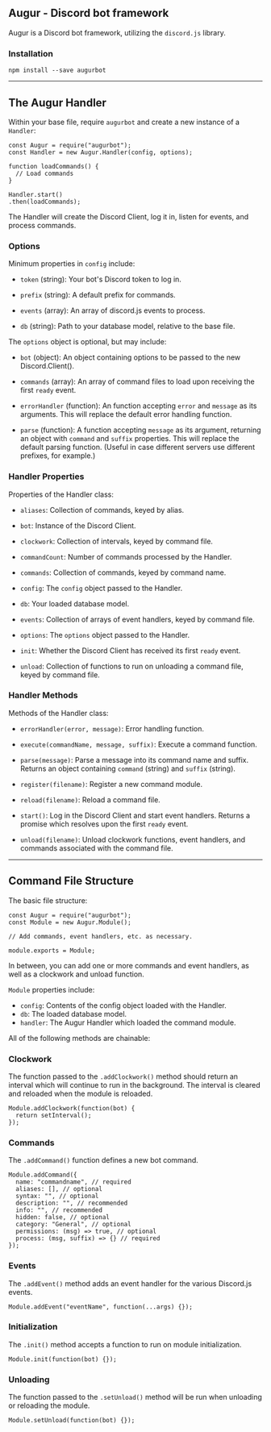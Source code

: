 ## Augur - Discord bot framework

Augur is a Discord bot framework, utilizing the `discord.js` library.

### Installation

`npm install --save augurbot`

---

## The Augur Handler

Within your base file, require `augurbot` and create a new instance of a `Handler`:
```
const Augur = require("augurbot");
const Handler = new Augur.Handler(config, options);

function loadCommands() {
  // Load commands
}

Handler.start()
.then(loadCommands);
```

The Handler will create the Discord Client, log it in, listen for events, and process commands.

### Options

Minimum properties in `config` include:

* `token` (string): Your bot's Discord token to log in.

* `prefix` (string): A default prefix for commands.

* `events` (array): An array of discord.js events to process.

* `db` (string): Path to your database model, relative to the base file.

The `options` object is optional, but may include:

* `bot` (object): An object containing options to be passed to the new Discord.Client().

* `commands` (array): An array of command files to load upon receiving the first `ready` event.

* `errorHandler` (function): An function accepting `error` and `message` as its arguments. This will replace the default error handling function.

* `parse` (function): A function accepting `message` as its argument, returning an object with `command` and `suffix` properties. This will replace the default parsing function. (Useful in case different servers use different prefixes, for example.)

### Handler Properties

Properties of the Handler class:

* `aliases`: Collection of commands, keyed by alias.

* `bot`: Instance of the Discord Client.

* `clockwork`: Collection of intervals, keyed by command file.

* `commandCount`: Number of commands processed by the Handler.

* `commands`: Collection of commands, keyed by command name.

* `config`: The `config` object passed to the Handler.

* `db`: Your loaded database model.

* `events`: Collection of arrays of event handlers, keyed by command file.

* `options`: The `options` object passed to the Handler.

* `init`: Whether the Discord Client has received its first `ready` event.

* `unload`: Collection of functions to run on unloading a command file, keyed by command file.

### Handler Methods

Methods of the Handler class:

* `errorHandler(error, message)`: Error handling function.

* `execute(commandName, message, suffix)`: Execute a command function.

* `parse(message)`: Parse a message into its command name and suffix. Returns an object containing `command` (string) and `suffix` (string).

* `register(filename)`: Register a new command module.

* `reload(filename)`: Reload a command file.

* `start()`: Log in the Discord Client and start event handlers. Returns a promise which resolves upon the first `ready` event.

* `unload(filename)`: Unload clockwork functions, event handlers, and commands associated with the command file.

---

## Command File Structure

The basic file structure:
```
const Augur = require("augurbot");
const Module = new Augur.Module();

// Add commands, event handlers, etc. as necessary.

module.exports = Module;
```

In between, you can add one or more commands and event handlers, as well as a clockwork and unload function.

`Module` properties include:
* `config`: Contents of the config object loaded with the Handler.
* `db`: The loaded database model.
* `handler`: The Augur Handler which loaded the command module.

All of the following methods are chainable:

### Clockwork
The function passed to the `.addClockwork()` method should return an interval which will continue to run in the background. The interval is cleared and reloaded when the module is reloaded.
```
Module.addClockwork(function(bot) {
  return setInterval();
});
```

### Commands
The `.addCommand()` function defines a new bot command.
```
Module.addCommand({
  name: "commandname", // required
  aliases: [], // optional
  syntax: "", // optional
  description: "", // recommended
  info: "", // recommended
  hidden: false, // optional
  category: "General", // optional
  permissions: (msg) => true, // optional
  process: (msg, suffix) => {} // required
});
```

### Events
The `.addEvent()` method adds an event handler for the various Discord.js events.
```
Module.addEvent("eventName", function(...args) {});
```

### Initialization
The `.init()` method accepts a function to run on module initialization.
```
Module.init(function(bot) {});
```

### Unloading
The function passed to the `.setUnload()` method will be run when unloading or reloading the module.
```
Module.setUnload(function(bot) {});
```
